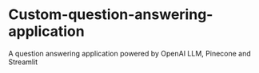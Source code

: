 # Custom-question-answering-application
A question answering application powered by OpenAI LLM, Pinecone and Streamlit

